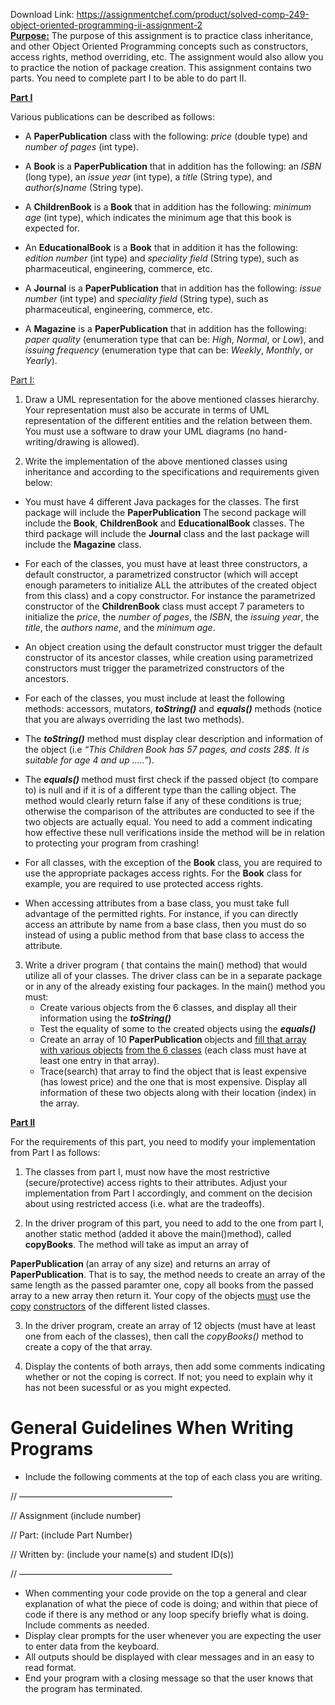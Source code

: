 Download Link: https://assignmentchef.com/product/solved-comp-249-object-oriented-programming-ii-assignment-2
<br>
<strong><u>Purpose:</u></strong> The purpose of this assignment is to practice class inheritance, and other Object Oriented Programming concepts such as constructors, access rights, method overriding, etc. The assignment would also allow you to practice the notion of package creation. This assignment contains two parts. You need to complete part I to be able to do part II.

<strong> </strong>

<strong><u>Part I</u> </strong>

<em> </em>

Various publications can be described as follows:




<ul>

 <li>A <strong>PaperPublication</strong> class with the following: <em>price</em> (double type) and <em>number of pages</em> (int type).</li>

</ul>




<ul>

 <li>A <strong>Book </strong>is a <strong>PaperPublication</strong> that in addition has the following: an <em>ISBN</em> (long type), an <em>issue year</em> (int type), a <em>title</em> (String type), and <em>author(s)name</em> (String type).</li>

</ul>




<ul>

 <li>A <strong>ChildrenBook</strong> is a <strong>Book</strong> that in addition has the following: <em>minimum age</em> (int type), which indicates the minimum age that this book is expected for.</li>

</ul>




<ul>

 <li>An <strong>EducationalBook</strong> is a <strong>Book</strong> that in addition it has the following: <em>edition number</em> (int type) and <em>speciality field</em> (String type), such as pharmaceutical, engineering, commerce, etc.</li>

</ul>




<ul>

 <li>A <strong>Journal</strong> is a <strong>PaperPublication</strong> that in addition has the following: <em>issue number</em> (int type) and <em>speciality field</em> (String type), such as pharmaceutical, engineering, commerce, etc.</li>

</ul>




<ul>

 <li>A <strong>Magazine</strong> is a <strong>PaperPublication</strong> that in addition has the following: <em>paper quality</em> (enumeration type that can be: <em>High</em>, <em>Normal</em>, or <em>Low</em>), and <em>issuing frequency</em> (enumeration type that can be: <em>Weekly</em>, <em>Monthly</em>, or <em>Yearly</em>).</li>

</ul>







<u>Part I:</u>




<ol>

 <li>Draw a UML representation for the above mentioned classes hierarchy. Your representation must also be accurate in terms of UML representation of the different entities and the relation between them. You must use a software to draw your UML diagrams (no hand-writing/drawing is allowed).</li>

</ol>




<ol start="2">

 <li>Write the implementation of the above mentioned classes using inheritance and according to the specifications and requirements given below:</li>

</ol>




<ul>

 <li>You must have 4 different Java packages for the classes. The first package will include the <strong>PaperPublication</strong> The second package will include the <strong>Book</strong>, <strong>ChildrenBook</strong> and <strong>EducationalBook</strong> classes. The third package will include the <strong>Journal</strong> class and the last package will include the <strong>Magazine</strong> class.</li>

</ul>




<ul>

 <li>For each of the classes, you must have at least three constructors, a default constructor, a parametrized constructor (which will accept enough parameters to initialize ALL the attributes of the created object from this class) and a copy constructor. For instance the parametrized constructor of the <strong>ChildrenBook</strong> class must accept 7 parameters to initialize the <em>price</em>, the <em>number of pages</em>, the <em>ISBN</em>, the <em>issuing year</em>, the <em>title</em>, the <em>authors name</em>, and the <em>minimum age</em>.</li>

</ul>




<ul>

 <li>An object creation using the default constructor must trigger the default constructor of its ancestor classes, while creation using parametrized constructors must trigger the parametrized constructors of the ancestors.</li>

</ul>




<ul>

 <li>For each of the classes, you must include at least the following methods: accessors, mutators, <strong><em>toString()</em></strong> and <strong><em>equals()</em></strong> methods (notice that you are always overriding the last two methods).</li>

</ul>




<ul>

 <li>The <strong><em>toString()</em></strong> method must display clear description and information of the object (i.e <em>“This Children Book has 57 pages, and costs 28$. It is suitable for age 4 and up …..”</em>).</li>

</ul>




<ul>

 <li>The <strong><em>equals() </em></strong>method must first check if the passed object (to compare to) is null and if it is of a different type than the calling object. The method would clearly return false if any of these conditions is true; otherwise the comparison of the attributes are conducted to see if the two objects are actually equal. You need to add a comment indicating how effective these null verifications inside the method will be in relation to protecting your program from crashing!</li>

</ul>




<ul>

 <li>For all classes, with the exception of the <strong>Book</strong> class, you are required to use the appropriate packages access rights. For the <strong>Book</strong> class for example, you are required to use protected access rights.</li>

</ul>




<ul>

 <li>When accessing attributes from a base class, you must take full advantage of the permitted rights. For instance, if you can directly access an attribute by name from a base class, then you must do so instead of using a public method from that base class to access the attribute.</li>

</ul>




<ol start="3">

 <li>Write a driver program ( that contains the main() method) that would utilize all of your classes. The driver class can be in a separate package or in any of the already existing four packages. In the main() method you must:

  <ul>

   <li>Create various objects from the 6 classes, and display all their information using the <strong><em>toString()</em></strong></li>

   <li>Test the equality of some to the created objects using the <strong><em>equals()</em></strong></li>

   <li>Create an array of 10 <strong>PaperPublication </strong>objects and <u>fill that array with various objects</u> <u>from the 6 classes</u> (each class must have at least one entry in that array).</li>

   <li>Trace(search) that array to find the object that is least expensive (has lowest price) and the one that is most expensive. Display all information of these two objects along with their location (index) in the array.</li>

  </ul></li>

</ol>




<strong><u>Part II</u>  </strong>

<em> </em>

For the requirements of this part,  you need to modify your implementation from Part I as follows:




<ol>

 <li>The classes from part I, must now have the most restrictive (secure/protective) access rights to their attributes. Adjust your implementation from Part I accordingly, and comment on the decision about using restricted access (i.e. what are the tradeoffs).</li>

</ol>




<ol start="2">

 <li>In the driver program of this part, you need to add to the one from part I, another static method (added it above the main()method), called <strong>copyBooks</strong>. The method will take as imput an array of</li>

</ol>

<strong>PaperPublication </strong>(an array of any size) and returns an array of <strong>PaperPublication</strong>. That is to say, the method needs to create an array of the same length as the passed paramter one, copy all books from the passed array to a new array then return it. Your copy of the objects <u>must</u> use the <u>copy</u> <u>constructors</u> of the different listed classes.




<ol start="3">

 <li>In the driver program, create an array of 12 objects (must have at least one from each of the classes), then call the <em>copyBooks()</em> method to create a copy of the that array.</li>

</ol>




<ol start="4">

 <li>Display the contents of both arrays, then add some comments indicating whether or not the coping is correct. If not; you need to explain why it has not been sucessful or as you might expected.</li>

</ol>

<strong> </strong>

<h1>General Guidelines When Writing Programs</h1>

<strong> </strong>

<ul>

 <li>Include the following comments at the top of each class you are writing.</li>

</ul>

// —————————————————–

// Assignment (include number)

// Part: (include Part Number)

// Written by: (include your name(s) and student ID(s))

// —————————————————–




<ul>

 <li>When commenting your code provide on the top a general and clear explanation of what the piece of code is doing; and within that piece of code if there is any method or any loop specify briefly what is doing. Include comments as needed.</li>

 <li>Display clear prompts for the user whenever you are expecting the user to enter data from the keyboard.</li>

 <li>All outputs should be displayed with clear messages and in an easy to read format.</li>

 <li>End your program with a closing message so that the user knows that the program has terminated.</li>

</ul>

<strong> </strong>